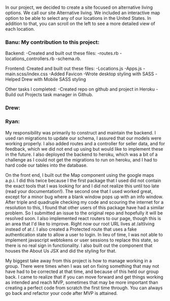 In our project, we decided to create a site focused on alternative living options. We call our site Alternative living. We included an interactive map option to be able to select any of our locations in the United States. In addition to that, you can scroll on the left to see a more detailed view of each location. 



### Banu: My contribution to this project:
Backend: 
-Created and built out these files: 
-routes.rb
-locations_controllers.rb
-schema.rb.


Frontend: 
Created and built out these files: 
-Locations.js
-Apps.js
-main.scss/index.css
-Added Favicon
-Wrote desktop styling with SASS
-Helped Drew with Mobile SASS styling

Other tasks I completed: 
-Created repo on github and project in Heroku
-Build out Projects task manager in Github. 




### Drew:


### Ryan: 
My responsibility was primarily to construct and maintain the backend. I used ran migrations to 
update our schema, I assured that our models were working properly. I also added routes and a controller for seller data, and for feedback, which we did not end up using but would like to implement these in the future. I also deployed the backend to heroku, which was a bit of a challenge as I could not get the migrations to run on heroku, and I had to hard code our tables into the database.

On the front end, I built out the Map component using the google maps a.p.i. I did this twice because I the first package that I used did not contain the exact tools that I was looking for and I did not realize this until too late (read your documentation!). The second one that I used worked great, except for a minor bug where a blank window pops up with an info window. After triple and quadruple checking my code and scouring the internet for a resolution to this, I found that other users of this package have had a similar problem. So I submitted an issue to the original repo and hopefully it will be resolved soon. I also implemented react routers to our page, though this is an area that I'd like to improve. Right now our root URL lives at /altliving instead of at /. I also created a Protected route that uses a fake authentication state to allow a user to login. In lieu of time, I was not able to implement javascript webtokens or user sessions to replace this state, so there is no real sign in functionality. I also built out the component that houses the About Us JSX and did the styling for that.

My biggest take away from this project is how to manage working in a group. There were times when I was set on fixing something that may not have had to be corrected at that time, and because of this held our group back. I came to realize that if you can move forward and get things working as intended and reach MVP, sometimes that may be more important than creating a perfect code from scratch the first time through. You can always go back and refactor your code after MVP is attained.
